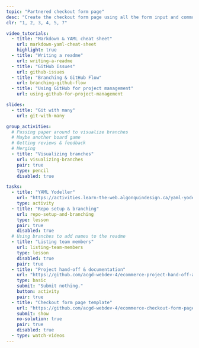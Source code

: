 ```yaml
---
topic: "Partnered checkout form page"
desc: "Create the checkout form page using all the form input and common page patterns."
clr: "1, 2, 3, 4, 5, 7"

video_tutorials:
  - title: "Markdown & YAML cheat sheet"
    url: markdown-yaml-cheat-sheet
    highlight: true
  - title: "Writing a readme"
    url: writing-a-readme
  - title: "GitHub Issues"
    url: github-issues
  - title: "Branching & GitHub Flow"
    url: branching-github-flow
  - title: "Using GitHub for project management"
    url: using-github-for-project-management

slides:
  - title: "Git with many"
    url: git-with-many

group_activities:
  # Passing paper around to visualize branches
  # Maybe another board game
  # Getting reviews & feedback
  # Merging
  - title: "Visualizing branches"
    url: visualizing-branches
    pair: true
    type: pencil
    disabled: true

tasks:
  - title: "YAML Yodeller"
    url: "https://activities.learn-the-web.algonquindesign.ca/yaml-yodeller/"
    type: activity
  - title: "Repo setup & branching"
    url: repo-setup-and-branching
    type: lesson
    pair: true
    disabled: true
  # Using branches to add names to the readme
  - title: "Listing team members"
    url: listing-team-members
    type: lesson
    disabled: true
    pair: true
  - title: "Project hand-off & documentation"
    url: "https://github.com/acgd-webdev-4/ecommerce-project-hand-off-and-documentation"
    type: basic
    submit: "Submit nothing."
    button: activity
    pair: true
  - title: "Checkout form page template"
    url: "https://github.com/acgd-webdev-4/ecommerce-checkout-form-page-template"
    submit: show
    no-solution: true
    pair: true
    disabled: true
  - type: watch-videos
---
```

